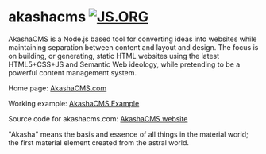 akashacms  [![JS.ORG](https://img.shields.io/badge/js.org-akashacms-ffb400.svg?style=flat-square)](http://js.org)
=========

AkashaCMS is a Node.js based tool for converting ideas into websites while maintaining separation between content and layout and design.  The focus is on building, or generating, static HTML websites using the latest HTML5+CSS+JS and Semantic Web ideology, while pretending to be a powerful content management system.

Home page: [AkashaCMS.com](http://akashacms.com)

Working example: [AkashaCMS Example](https://github.com/robogeek/akashacms-example)

Source code for akashacms.com: [AkashaCMS website](https://github.com/robogeek/akashacms-website)

"Akasha" means the basis and essence of all things in the material world; the first material element created from the astral world.
